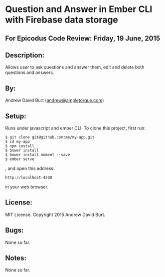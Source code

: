 Question and Answer in Ember CLI with Firebase data storage
===========================================================

For Epicodus Code Review: Friday, 19 June, 2015
----------------------------------------------

Description:
------------
Allows user to ask questions and answer them, edit and delete both questions and answers.

By:
---
Andrew David Burt (andrew@ampletorque.com)

Setup:
------
Runs under javascript and ember CLI. To clone this project, first run:

    $ git clone git@github.com:me/my-app.git
    $ cd my-app
    $ npm install
    $ bower install
    $ bower install moment --save
    $ ember serve

, and open this address:

    http://localhost:4200

in your web browser.

License:
--------
MIT License. Copyright 2015 Andrew David Burt.

Bugs:
-----
None so far.

Notes:
------
None so far.
